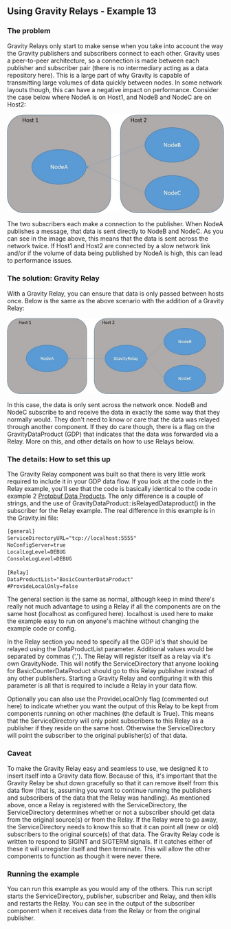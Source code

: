 ## Using Gravity Relays - Example 13 ##

### The problem ###
Gravity Relays only start to make sense when you take into account the way the Gravity publishers and subscribers connect to each other.  Gravity uses a peer-to-peer architecture, so a connection is made between each publisher and subscriber pair (there is no intermediary acting as a data repository here).  This is a large part of why Gravity is capable of transmitting large volumes of data quickly between nodes.  In some network layouts though, this can have a negative impact on performance.  Consider the case below where NodeA is on Host1, and NodeB and NodeC are on Host2:  

![Without Relay](https://github.com/aphysci/gravity/blob/DocUpdates/test/examples/13-Relay/doc/WithoutRelay.jpg)

The two subscribers each make a connection to the publisher.  When NodeA publishes a message, that data is sent directly to NodeB and NodeC.  As you can see in the image above, this means that the data is sent across the network twice.  If Host1 and Host2 are connected by a slow network link and/or if the volume of data being published by NodeA is high, this can lead to performance issues.

### The solution: Gravity Relay ###

With a Gravity Relay, you can ensure that data is only passed between hosts once.  Below is the same as the above scenario with the addition of a Gravity Relay:

![With Relay](https://github.com/aphysci/gravity/blob/DocUpdates/test/examples/13-Relay/doc/WithRelay.jpg)

In this case, the data is only sent across the network once.  NodeB and NodeC subscribe to and receive the data in exactly the same way that they normally would.  They don't need to know or care that the data was relayed through another component.  If they do care though, there is a flag on the GravityDataProduct (GDP) that indicates that the data was forwarded via a Relay.  More on this, and other details on how to use Relays below.

### The details: How to set this up ###

The Gravity Relay component was built so that there is very little work required to include it in your GDP data flow.  If you look at the code in the Relay example, you'll see that the code is basically identical to the code in example 2 [Protobuf Data Products](UsingProtobufs).  The only difference is a couple of strings, and the use of GravityDataProduct::isRelayedDataproduct() in the subscriber for the Relay example.  The real difference in this example is in the Gravity.ini file:

```
[general]
ServiceDirectoryURL="tcp://localhost:5555"
NoConfigServer=true
LocalLogLevel=DEBUG
ConsoleLogLevel=DEBUG

[Relay]
DataProductList="BasicCounterDataProduct"
#ProvideLocalOnly=false
```

The general section is the same as normal, although keep in mind there's really not much advantage to using a Relay if all the components are on the same host (localhost as configured here).  localhost is used here to make the example easy to run on anyone's machine without changing the example code or config.

In the Relay section you need to specify all the GDP id's that should be relayed using the DataProductList parameter.  Additional values would be separated by commas (',').  The Relay will register itself as a relay via it's own GravityNode.  This will notify the ServiceDirectory that anyone looking for BasicCounterDataProduct should go to this Relay publisher instead of any other publishers.  Starting a Gravity Relay and configuring it with this parameter is all that is required to include a Relay in your data flow.

Optionally you can also use the ProvideLocalOnly flag (commented out here) to indicate whether you want the output of this Relay to be kept from components running on other machines (the default is True).  This means that the ServiceDirectory will only point subscribers to this Relay as a publisher if they reside on the same host.  Otherwise the ServiceDirectory will point the subscriber to the original publisher(s) of that data. 

### Caveat ###

To make the Gravity Relay easy and seamless to use, we designed it to insert itself into a Gravity data flow.  Because of this, it's important that the Gravity Relay be shut down gracefully so that it can remove itself from this data flow (that is, assuming you want to continue running the publishers and subscribers of the data that the Relay was handling).  As mentioned above, once a Relay is registered with the ServiceDirectory, the ServiceDirectory determines whether or not a subscriber should get data from the original source(s) or from the Relay.  If the Relay were to go away, the ServiceDirectory needs to know this so that it can point all (new or old) subscribers to the original source(s) of that data.  The Gravity Relay code is written to respond to SIGINT and SIGTERM signals.  If it catches either of these it will unregister itself and then terminate.  This will allow the other components to function as though it were never there.

### Running the example ###

You can run this example as you would any of the others.  This run script starts the ServiceDirectory, publisher, subscriber and Relay, and then kills and restarts the Relay.  You can see in the output of the subscriber component when it receives data from the Relay or from the original publisher.
